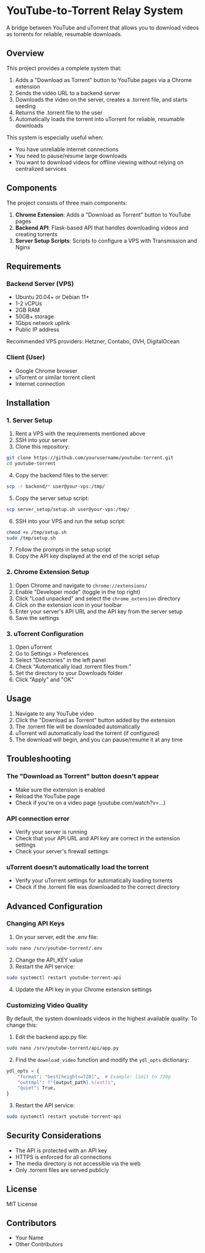 # YouTube-to-Torrent Relay System

A bridge between YouTube and uTorrent that allows you to download videos as torrents for reliable, resumable downloads.

## Overview

This project provides a complete system that:

1. Adds a "Download as Torrent" button to YouTube pages via a Chrome extension
2. Sends the video URL to a backend server
3. Downloads the video on the server, creates a .torrent file, and starts seeding
4. Returns the .torrent file to the user
5. Automatically loads the torrent into uTorrent for reliable, resumable downloads

This system is especially useful when:
- You have unreliable internet connections
- You need to pause/resume large downloads
- You want to download videos for offline viewing without relying on centralized services

## Components

The project consists of three main components:

1. **Chrome Extension**: Adds a "Download as Torrent" button to YouTube pages
2. **Backend API**: Flask-based API that handles downloading videos and creating torrents
3. **Server Setup Scripts**: Scripts to configure a VPS with Transmission and Nginx

## Requirements

### Backend Server (VPS)

- Ubuntu 20.04+ or Debian 11+
- 1-2 vCPUs
- 2GB RAM
- 50GB+ storage
- 1Gbps network uplink
- Public IP address

Recommended VPS providers: Hetzner, Contabo, OVH, DigitalOcean

### Client (User)

- Google Chrome browser
- uTorrent or similar torrent client
- Internet connection

## Installation

### 1. Server Setup

1. Rent a VPS with the requirements mentioned above
2. SSH into your server
3. Clone this repository:

```bash
git clone https://github.com/yourusername/youtube-torrent.git
cd youtube-torrent
```

4. Copy the backend files to the server:

```bash
scp -r backend/* user@your-vps:/tmp/
```

5. Copy the server setup script:

```bash
scp server_setup/setup.sh user@your-vps:/tmp/
```

6. SSH into your VPS and run the setup script:

```bash
chmod +x /tmp/setup.sh
sudo /tmp/setup.sh
```

7. Follow the prompts in the setup script
8. Copy the API key displayed at the end of the script setup

### 2. Chrome Extension Setup

1. Open Chrome and navigate to `chrome://extensions/`
2. Enable "Developer mode" (toggle in the top right)
3. Click "Load unpacked" and select the `chrome_extension` directory
4. Click on the extension icon in your toolbar
5. Enter your server's API URL and the API key from the server setup
6. Save the settings

### 3. uTorrent Configuration

1. Open uTorrent
2. Go to Settings > Preferences
3. Select "Directories" in the left panel
4. Check "Automatically load .torrent files from:"
5. Set the directory to your Downloads folder
6. Click "Apply" and "OK"

## Usage

1. Navigate to any YouTube video
2. Click the "Download as Torrent" button added by the extension
3. The .torrent file will be downloaded automatically
4. uTorrent will automatically load the torrent (if configured)
5. The download will begin, and you can pause/resume it at any time

## Troubleshooting

### The "Download as Torrent" button doesn't appear
- Make sure the extension is enabled
- Reload the YouTube page
- Check if you're on a video page (youtube.com/watch?v=...)

### API connection error
- Verify your server is running
- Check that your API URL and API key are correct in the extension settings
- Check your server's firewall settings

### uTorrent doesn't automatically load the torrent
- Verify your uTorrent settings for automatically loading torrents
- Check if the .torrent file was downloaded to the correct directory

## Advanced Configuration

### Changing API Keys

1. On your server, edit the .env file:

```bash
sudo nano /srv/youtube-torrent/.env
```

2. Change the API_KEY value
3. Restart the API service:

```bash
sudo systemctl restart youtube-torrent-api
```

4. Update the API key in your Chrome extension settings

### Customizing Video Quality

By default, the system downloads videos in the highest available quality. To change this:

1. Edit the backend app.py file:

```bash
sudo nano /srv/youtube-torrent/api/app.py
```

2. Find the `download_video` function and modify the `ydl_opts` dictionary:

```python
ydl_opts = {
    "format": "best[height<=720]",  # Example: limit to 720p
    "outtmpl": f"{output_path}.%(ext)s",
    "quiet": True,
}
```

3. Restart the API service:

```bash
sudo systemctl restart youtube-torrent-api
```

## Security Considerations

- The API is protected with an API key
- HTTPS is enforced for all connections
- The media directory is not accessible via the web
- Only .torrent files are served publicly

## License

MIT License

## Contributors

- Your Name
- Other Contributors
